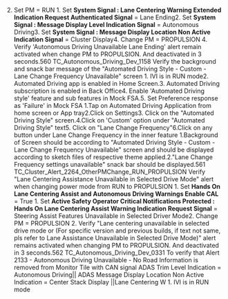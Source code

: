 2. Set PM = RUN 1. Set **System Signal : Lane Centering Warning Extended Indication Request Authenticated Signal** = Lane Ending2. Set **System Signal : Message Display Level Indication Signal** = Autonomous Driving3. Set **System Signal : Message Display Location Non Active Indication Signal** = Cluster Display4. Change PM = PROPULSION 4. Verify 'Autonomous Driving Unavailable Lane Ending' alert remain activated when change PM to PROPULSION. And deactivated in 3 seconds.560 TC_Autonomous_Driving_Dev_1158 Verify the background and snack bar message of the "Automated Driving Style - Custom - Lane Change Frequency Unavailable" screen 1. IVI is in RUN mode2. Automated Driving app is enabled in Home Screen.3. Automated Driving subscription is enabled in Back Office4. Enable 'Automated Driving style' feature and sub features in Mock FSA.5. Set Preference response as 'Failure' in Mock FSA 1.Tap on Automated Driving Application from home screen or App tray2.Click on Settings3. Click on the "Automated Driving Style" screen.4.Click on 'Custom' option under "Automated Driving Style" text5. Click on "Lane Change Frequency"6.Click on any button under Lane Change Frequency in the inner feature 1.Background of Screen should be according to "Automated Driving Style - Custom - Lane Change Frequency Unavailable" screen and should be displayed according to sketch files of respective theme applied.2."Lane Change Frequency settings unavailable" snack bar should be displayed.561 TC_Cluster_Alert_2264_OtherPMChange_RUN_PROPULSION Verify "Lane Centering Assistance Unavailable in Selected Drive Mode" alert when changing power mode from RUN to PROPULSION 1. Set **Hands On Lane Centering Assist and Autonomous Driving Warnings Enable CAL** = True 1. Set **Active Safety Operator Critical Notifications Protected : Hands On Lane Centering Assist Warning Indication Request Signal** = Steering Assist Features Unavailable in Selected Driver Mode2. Change PM = PROPULSION 2. Verify "Lane centering unavailable in selected drive mode or (For specific version and previous builds, if text not same, pls refer to Lane Assistance Unavailable in Selected Drive Mode)" alert remains activated when changing PM to PROPULSION. And deactivated in 3 seconds.562 TC_Autonomous_Driving_Dev_0331 To verify that Alert 2133 - Autonomous Driving Unavailable - No Road Information is removed from Monitor Tile with CAN signal ADAS Trim Level Indication = Autonomous Driving|| ADAS Message Display Location Non Active Indication = Center Stack Display ||Lane Centering W 1. IVI is in RUN mode